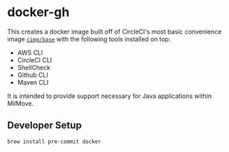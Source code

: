 # docker-gh

This creates a docker image built off of CircleCI's most basic convenience image [`cimg/base`](https://hub.docker.com/r/cimg/base) with the following tools installed on top:

- AWS CLI
- CircleCI CLI
- ShellCheck
- Github CLI
- Maven CLI

It is intended to provide support necessary for Java applications within MilMove.

## Developer Setup

```sh
brew install pre-commit docker
```